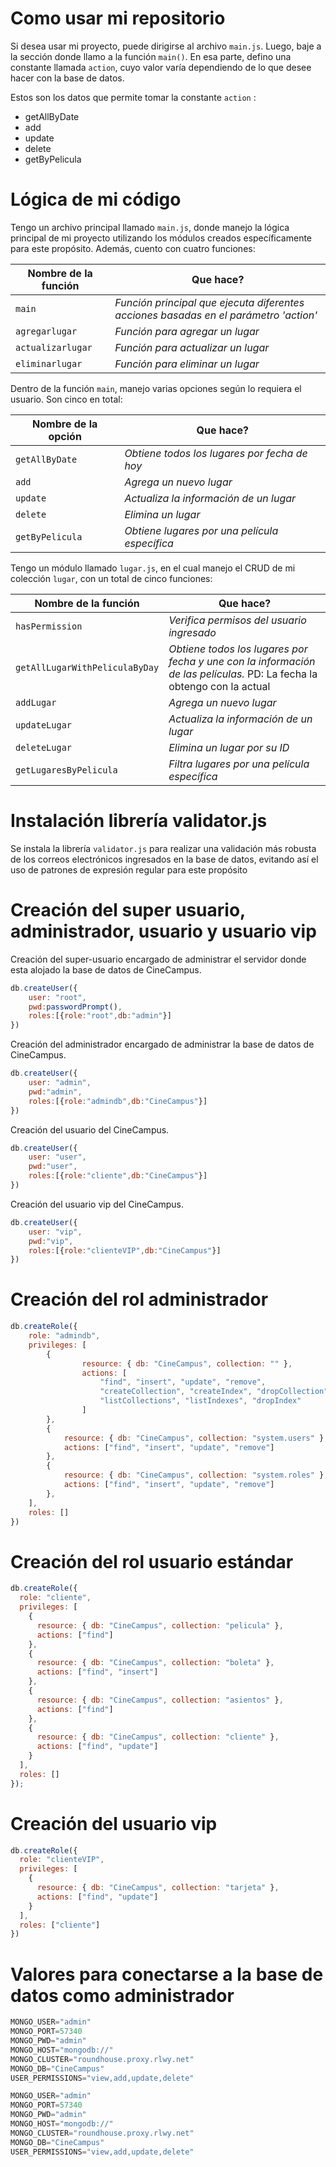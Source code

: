 # Como usar mi repositorio

Si desea usar mi proyecto, puede dirigirse al archivo `main.js`. Luego, baje a la sección donde llamo a la función `main()`. En esa parte, defino una constante llamada `action`, cuyo valor varía dependiendo de lo que desee hacer con la base de datos. 

Estos son los datos que permite tomar la constante `action` :

- getAllByDate
- add
- update
- delete
- getByPelicula

# Lógica de mi código

Tengo un archivo principal llamado `main.js`, donde manejo la lógica principal de mi proyecto utilizando los módulos creados específicamente para este propósito. Además, cuento con cuatro funciones:

| Nombre de la función | Que hace?                                                    |
| -------------------- | ------------------------------------------------------------ |
| `main`               | *Función principal que ejecuta diferentes acciones basadas en el parámetro 'action'* |
| `agregarlugar`       | *Función para agregar un lugar*                              |
| `actualizarlugar`    | *Función para actualizar un lugar*                           |
| `eliminarlugar`      | *Función para eliminar un lugar*                             |

Dentro de la función `main`, manejo varias opciones según lo requiera el usuario. Son cinco en total:

| Nombre de la opción | Que hace?                                     |
| ------------------- | --------------------------------------------- |
| `getAllByDate`      | *Obtiene todos los lugares por fecha de hoy*  |
| `add`               | *Agrega un nuevo lugar*                       |
| `update`            | *Actualiza la información de un lugar*        |
| `delete`            | *Elimina un lugar*                            |
| `getByPelicula`     | *Obtiene lugares por una película específica* |

Tengo un módulo llamado `lugar.js`, en el cual manejo el CRUD de mi colección `lugar`, con un total de cinco funciones:

| Nombre de la función           | Que hace?                                                    |
| ------------------------------ | ------------------------------------------------------------ |
| `hasPermission`                | *Verifica permisos del usuario ingresado*                    |
| `getAllLugarWithPeliculaByDay` | *Obtiene todos los lugares por fecha y une con la información de las películas.* PD: La fecha la obtengo con la actual |
| `addLugar`                     | *Agrega un nuevo lugar*                                      |
| `updateLugar`                  | *Actualiza la información de un lugar*                       |
| `deleteLugar`                  | *Elimina un lugar por su ID*                                 |
| `getLugaresByPelicula`         | *Filtra lugares por una película específica*                 |



# Instalación librería validator.js

Se instala la librería `validator.js` para realizar una validación más robusta de los correos electrónicos ingresados en la base de datos, evitando así el uso de patrones de expresión regular para este propósito

# Creación del super usuario, administrador, usuario y usuario vip

Creación del super-usuario encargado de administrar el servidor donde esta alojado la base de datos de CineCampus.

```javascript
db.createUser({
    user: "root",
    pwd:passwordPrompt(),
    roles:[{role:"root",db:"admin"}]
})
```

Creación del administrador encargado de administrar la base de datos de CineCampus.

```javascript
db.createUser({
    user: "admin",
    pwd:"admin",
    roles:[{role:"admindb",db:"CineCampus"}]
})
```

Creación del usuario del CineCampus.

```javascript
db.createUser({
    user: "user",
    pwd:"user",
    roles:[{role:"cliente",db:"CineCampus"}]
})
```

Creación del usuario vip del CineCampus.

```javascript
db.createUser({
    user: "vip",
    pwd:"vip",
    roles:[{role:"clienteVIP",db:"CineCampus"}]
})
```

# Creación del rol administrador

```javascript
db.createRole({
    role: "admindb",
    privileges: [
       	{
                resource: { db: "CineCampus", collection: "" },
                actions: [
                    "find", "insert", "update", "remove",
                    "createCollection", "createIndex", "dropCollection",
                    "listCollections", "listIndexes", "dropIndex"
                ]
        },
        {
            resource: { db: "CineCampus", collection: "system.users" },
            actions: ["find", "insert", "update", "remove"]
        },
        {
            resource: { db: "CineCampus", collection: "system.roles" },
            actions: ["find", "insert", "update", "remove"]
        },
    ],
    roles: []
})
```

# Creación del rol usuario estándar

```javascript
db.createRole({
  role: "cliente",
  privileges: [
    {
      resource: { db: "CineCampus", collection: "pelicula" },
      actions: ["find"]
    },
    {
      resource: { db: "CineCampus", collection: "boleta" },
      actions: ["find", "insert"]
    },
    {
      resource: { db: "CineCampus", collection: "asientos" },
      actions: ["find"]
    },
    {
      resource: { db: "CineCampus", collection: "cliente" },
      actions: ["find", "update"]
    }
  ],
  roles: []
});
```

# Creación del usuario vip

```javascript
db.createRole({
  role: "clienteVIP",
  privileges: [
    {
      resource: { db: "CineCampus", collection: "tarjeta" },
      actions: ["find", "update"]
    }
  ],
  roles: ["cliente"]
})
```

# Valores para conectarse a la base de datos como administrador

```javascript
MONGO_USER="admin"
MONGO_PORT=57340
MONGO_PWD="admin"
MONGO_HOST="mongodb://"
MONGO_CLUSTER="roundhouse.proxy.rlwy.net"
MONGO_DB="CineCampus"
USER_PERMISSIONS="view,add,update,delete"
```

```javascript
MONGO_USER="admin"
MONGO_PORT=57340
MONGO_PWD="admin"
MONGO_HOST="mongodb://"
MONGO_CLUSTER="roundhouse.proxy.rlwy.net"
MONGO_DB="CineCampus"
USER_PERMISSIONS="view,add,update,delete"
```

